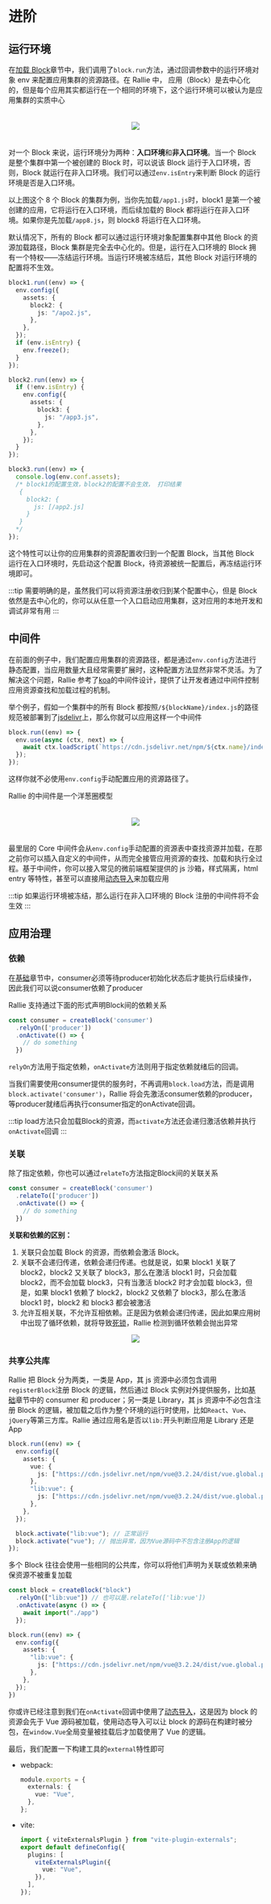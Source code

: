 # 进阶

## 运行环境

在[加载 Block](/guide/basic.html#加载-block)章节中，我们调用了`block.run`方法，通过回调参数中的运行环境对象 env 来配置应用集群的资源路径。在 Rallie 中， 应用（Block）是去中心化的，但是每个应用其实都运行在一个相同的环境下，这个运行环境可以被认为是应用集群的实质中心

<div align="center" style="padding: 20px">
<img src="../images/matrix.drawio.svg">
</div>

对一个 Block 来说，运行环境分为两种：**入口环境**和**非入口环境**。当一个 Block 是整个集群中第一个被创建的 Block 时，可以说该 Block 运行于入口环境，否则，Block 就运行在非入口环境。我们可以通过`env.isEntry`来判断 Block 的运行环境是否是入口环境。

以上图这个 8 个 Block 的集群为例，当你先加载`/app1.js`时，block1 是第一个被创建的应用，它将运行在入口环境，而后续加载的 Block 都将运行在非入口环境。如果你是先加载`/app8.js`，则 block8 将运行在入口环境。

默认情况下，所有的 Block 都可以通过运行环境对象配置集群中其他 Block 的资源加载路径，Block 集群是完全去中心化的。但是，运行在入口环境的 Block 拥有一个特权——冻结运行环境。当运行环境被冻结后，其他 Block 对运行环境的配置将不生效。

```ts {10}
block1.run((env) => {
  env.config({
    assets: {
      block2: {
        js: "/apo2.js",
      },
    },
  });
  if (env.isEntry) {
    env.freeze();
  }
});
```

```ts
block2.run((env) => {
  if (!env.isEntry) {
    env.config({
      assets: {
        block3: {
          js: "/app3.js",
        },
      },
    });
  }
});
```

```ts
block3.run((env) => {
  console.log(env.conf.assets);
  /* block1的配置生效，block2的配置不会生效， 打印结果
   {
     block2: {
       js: [/app2.js]
     }
   }
  */
});
```

这个特性可以让你的应用集群的资源配置收归到一个配置 Block，当其他 Block 运行在入口环境时，先启动这个配置 Block，待资源被统一配置后，再冻结运行环境即可。

:::tip
需要明确的是，虽然我们可以将资源注册收归到某个配置中心，但是 Block 依然是去中心化的，你可以从任意一个入口启动应用集群，这对应用的本地开发和调试非常有用
:::

## 中间件

在前面的例子中，我们配置应用集群的资源路径，都是通过`env.config`方法进行静态配置，当应用数量大且经常需要扩展时，这种配置方法显然非常不灵活。为了解决这个问题，Rallie 参考了[koa](https://github.com/koajs/koa)的中间件设计，提供了让开发者通过中间件控制应用资源查找和加载过程的机制。

举个例子，假如一个集群中的所有 Block 都按照`/${blockName}/index.js`的路径规范被部署到了[jsdelivr](https://www.jsdelivr.com/)上，那么你就可以应用这样一个中间件

```ts
block.run((env) => {
  env.use(async (ctx, next) => {
    await ctx.loadScript(`https://cdn.jsdelivr.net/npm/${ctx.name}/index.js`);
  });
});
```

这样你就不必使用`env.config`手动配置应用的资源路径了。

Rallie 的中间件是一个洋葱圈模型

<div align="center" style="padding: 20px">
<img src="../images/middleware.drawio.svg">
</div>

最里层的 Core 中间件会从`env.config`手动配置的资源表中查找资源并加载，在那之前你可以插入自定义的中间件，从而完全接管应用资源的查找、加载和执行全过程。基于中间件，你可以接入常见的微前端框架提供的 js 沙箱，样式隔离，html entry 等特性，甚至可以直接用[动态导入](https://developer.mozilla.org/en-US/docs/Web/JavaScript/Reference/Statements/import#dynamic_imports)来加载应用

:::tip
如果运行环境被冻结，那么运行在非入口环境的 Block 注册的中间件将不会生效
:::

## 应用治理

### 依赖
在[基础](/guide/basic.html#基础)章节中，consumer必须等待producer初始化状态后才能执行后续操作，因此我们可以说consumer依赖了producer

Rallie 支持通过下面的形式声明Block间的依赖关系

```ts
const consumer = createBlock('consumer')
  .relyOn(['producer'])
  .onActivate(() => {
    // do something
  })
```

`relyOn`方法用于指定依赖，`onActivate`方法则用于指定依赖就绪后的回调。
 
当我们需要使用consumer提供的服务时，不再调用`block.load`方法，而是调用`block.activate('consumer')`，Rallie 将会先激活consumer依赖的producer，等producer就绪后再执行consumer指定的onActivate回调。

:::tip
load方法只会加载Block的资源，而`activate`方法还会递归激活依赖并执行`onActivate`回调
:::

### 关联
除了指定依赖，你也可以通过`relateTo`方法指定Block间的关联关系

```ts
const consumer = createBlock('consumer')
  .relateTo(['producer'])
  .onActivate(() => {
    // do something
  })
```

**关联和依赖的区别：**

1. 关联只会加载 Block 的资源，而依赖会激活 Block。
2. 关联不会递归传递，依赖会递归传递。也就是说，如果 block1 关联了 block2，block2 又关联了 block3，那么在激活 block1 时，只会加载 block2，而不会加载 block3，只有当激活 block2 时才会加载 block3，但是，如果 block1 依赖了 block2，block2 又依赖了 block3，那么在激活 block1 时，block2 和 block3 都会被激活
3. 允许互相关联，不允许互相依赖。正是因为依赖会递归传递，因此如果应用树中出现了循环依赖，就将导致[死锁](https://zh.wikipedia.org/wiki/%E6%AD%BB%E9%94%81)，Rallie 检测到循环依赖会抛出异常
<div align="center">
<img src="../images/circle.drawio.svg">
</div>


### 共享公共库

Rallie 把 Block 分为两类，一类是 App，其 js 资源中必须包含调用`registerBlock`注册 Block 的逻辑，然后通过 Block 实例对外提供服务，比如[基础](/guide/basic.html#基础)章节中的 consumer 和 producer；另一类是 Library，其 js 资源中不必包含注册 Block 的逻辑，被加载之后作为整个环境的运行时使用，比如`React`、`Vue`、`jQuery`等第三方库。Rallie 通过应用名是否以`lib:`开头判断应用是 Library 还是 App

```ts
block.run((env) => {
  env.config({
    assets: {
      vue: {
        js: ["https://cdn.jsdelivr.net/npm/vue@3.2.24/dist/vue.global.prod.js"], // vue源码
      },
      "lib:vue": {
        js: ["https://cdn.jsdelivr.net/npm/vue@3.2.24/dist/vue.global.prod.js"], // vue源码
      },
    },
  });

  block.activate("lib:vue"); // 正常运行
  block.activate("vue"); // 抛出异常，因为Vue源码中不包含注册App的逻辑
});
```

多个 Block 往往会使用一些相同的公共库，你可以将他们声明为关联或依赖来确保资源不被重复加载

```ts
const block = createBlock("block")
  .relyOn(["lib:vue"]) // 也可以是.relateTo(['lib:vue'])
  .onActivate(async () => {
    await import("./app")
  });

block.run((env) => {
  env.config({
    assets: {
      "lib:vue": {
        js: ["https://cdn.jsdelivr.net/npm/vue@3.2.24/dist/vue.global.prod.js"],
      },
    },
  });
})
```

你或许已经注意到我们在`onActivate`回调中使用了[动态导入](https://developer.mozilla.org/en-US/docs/Web/JavaScript/Reference/Statements/import#dynamic_imports)，这是因为 block 的资源会先于 Vue 源码被加载，使用动态导入可以让 block 的源码在构建时被分包，在`window.Vue`全局变量被挂载后才加载使用了 Vue 的逻辑。

最后，我们配置一下构建工具的`external`特性即可

- webpack:
  ```ts
  module.exports = {
    externals: {
      vue: "Vue",
    },
  };
  ```
- vite:
  ```ts
  import { viteExternalsPlugin } from "vite-plugin-externals";
  export default defineConfig({
    plugins: [
      viteExternalsPlugin({
        vue: "Vue",
      }),
    ],
  });
  ```
